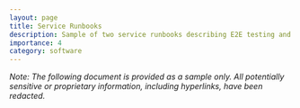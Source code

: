 ```yaml
---
layout: page
title: Service Runbooks
description: Sample of two service runbooks describing E2E testing and manual creation procedures with video walkthroughs
importance: 4
category: software
---
```


_Note: The following document is provided as a sample only. All potentially sensitive or proprietary information, including hyperlinks, have been redacted._


